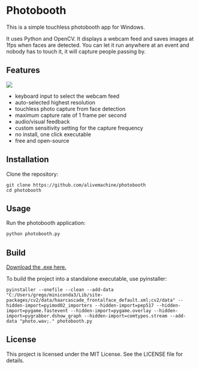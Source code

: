 # Photobooth

This is a simple touchless photobooth app for Windows. 

It uses Python and OpenCV. It displays a webcam feed and saves images at 1fps when faces are detected. You can let it run anywhere at an event and nobody has to touch it, it will capture people passing by.

## Features

![](Screenshot%202024-07-15%20231906.png?raw=true)

- keyboard input to select the webcam feed
- auto-selected highest resolution 
- touchless photo capture from face detection
- maximum capture rate of 1 frame per second
- audio/visual feedback
- custom sensitivity setting for the capture frequency
- no install, one click executable
- free and open-source

## Installation

Clone the repository:
```
git clone https://github.com/alivemachine/photobooth
cd photobooth
```

## Usage

Run the photobooth application:
```sh
python photobooth.py
```

## Build

[Download the .exe here.](https://drive.google.com/file/d/1b2whv1LhDmlmkEVGTnO1spwc0Aavyu2q/view?usp=drive_link)

To build the project into a standalone executable, use pyinstaller:
```
pyinstaller --onefile --clean --add-data "C:/Users/grego/miniconda3/Lib/site-packages/cv2/data/haarcascade_frontalface_default.xml;cv2/data" --hidden-import=pyimod02_importers --hidden-import=pep517 --hidden-import=pygame.fastevent --hidden-import=pygame.overlay --hidden-import=pygrabber.dshow_graph --hidden-import=comtypes.stream --add-data "photo.wav;." photobooth.py
```



## License
This project is licensed under the MIT License. See the LICENSE file for details.

```